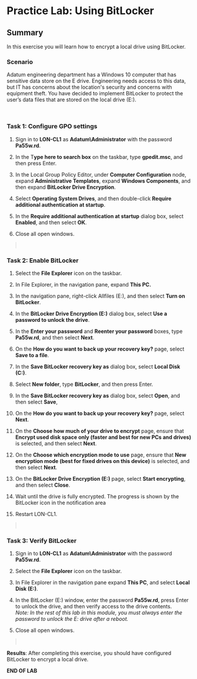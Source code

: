 # Practice Lab: Using BitLocker

## Summary

In this exercise you will learn how to encrypt a local drive using BitLocker.

### Scenario

Adatum engineering department has a Windows 10 computer that has sensitive data
store on the E drive. Engineering needs access to this data, but IT has concerns
about the location's security and concerns with equipment theft. You have
decided to implement BitLocker to protect the user’s data files that are stored
on the local drive (E:).

 

### Task 1: Configure GPO settings

1.  Sign in to **LON-CL1** as **Adatum\\Administrator** with the password
    **Pa55w.rd**.

2.  In the T**ype here to search box** on the taskbar, type **gpedit.msc**, and
    then press Enter.

3.  In the Local Group Policy Editor, under **Computer Configuration** node,
    expand **Administrative Templates**, expand **Windows Components**, and then
    expand **BitLocker Drive Encryption**.

4.  Select **Operating System Drives**, and then double-click **Require
    additional authentication at startup**.

5.  In the **Require additional authentication at startup** dialog box, select
    **Enabled**, and then select **OK**.

6.  Close all open windows.

>    

### Task 2: Enable BitLocker

1.  Select the **File Explorer** icon on the taskbar.

2.  In File Explorer, in the navigation pane, expand **This PC.**

3.  In the navigation pane, right-click Allfiles (E:), and then select **Turn on
    BitLocker**.

4.  In the **BitLocker Drive Encryption (E:)** dialog box, select **Use a
    password to unlock the drive**.

5.  In the **Enter your password** and **Reenter your password** boxes, type
    **Pa55w.rd**, and then select **Next**.

6.  On the **How do you want to back up your recovery key?** page, select **Save
    to a file**.

7.  In the **Save BitLocker recovery key as** dialog box, select **Local Disk
    (C:)**.

8.  Select **New folder**, type **BitLocker**, and then press Enter.

9.  In the **Save BitLocker recovery key as** dialog box, select **Open**, and
    then select **Save**,

10. On the **How do you want to back up your recovery key?** page, select
    **Next**.

11. On the **Choose how much of your drive to encrypt** page, ensure that
    **Encrypt used disk space only (faster and best for new PCs and drives)** is
    selected, and then select **Next**.

12. On the **Choose which encryption mode to use** page, ensure that **New
    encryption mode (best for fixed drives on this device)** is selected, and
    then select **Next**.

13. On the **BitLocker Drive Encryption (E:)** page, select **Start
    encrypting**, and then select **Close**.

14. Wait until the drive is fully encrypted. The progress is shown by the
    BitLocker icon in the notification area

15. Restart LON-CL1.

>    

### Task 3: Verify BitLocker

1.  Sign in to **LON-CL1** as **Adatum\\Administrator** with the password
    **Pa55w.rd**.

2.  Select the **File Explorer** icon on the taskbar.

3.  In File Explorer in the navigation pane expand **This PC**, and select
    **Local Disk (E:)**.

4.  In the BitLocker (E:) window, enter the password **Pa55w.rd**, press Enter
    to unlock the drive, and then verify access to the drive contents.  
    *Note: In the rest of this lab in this module, you must always enter the
    password to unlock the E: drive after a reboot.*

5.  Close all open windows.

>    

**Results**: After completing this exercise, you should have configured
BitLocker to encrypt a local drive.

**END OF LAB**